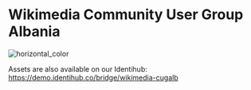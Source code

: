 # Wikimedia Community User Group Albania

![horizontal_color](https://user-images.githubusercontent.com/5436686/32143138-508f7e1a-bca5-11e7-9cbb-01a3e69ee454.png)

Assets are also available on our Identihub:
https://demo.identihub.co/bridge/wikimedia-cugalb

